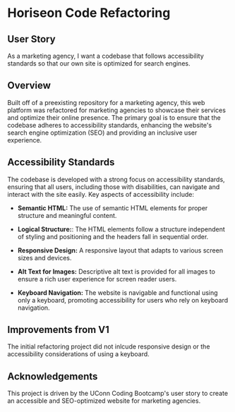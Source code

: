# Horiseon Code Refactoring

## User Story

As a marketing agency, I want a codebase that follows accessibility standards so that our own site is optimized for search engines.

## Overview

Built off of a preexisting repository for a marketing agency, this web platform was refactored for marketing agencies to showcase their services and optimize their online presence. The primary goal is to ensure that the codebase adheres to accessibility standards, enhancing the website's search engine optimization (SEO) and providing an inclusive user experience. 

## Accessibility Standards

The codebase is developed with a strong focus on accessibility standards, ensuring that all users, including those with disabilities, can navigate and interact with the site easily. Key aspects of accessibility include:

- **Semantic HTML:** The use of semantic HTML elements for proper structure and meaningful content.

- **Logical Structure:**: The HTML elements follow a structure independent of styling and positioning and the headers fall in sequential order. 

- **Responsive Design:** A responsive layout that adapts to various screen sizes and devices.

- **Alt Text for Images:** Descriptive alt text is provided for all images to ensure a rich user experience for screen reader users.

- **Keyboard Navigation:** The website is navigable and functional using only a keyboard, promoting accessibility for users who rely on keyboard navigation.

## Improvements from V1

The initial refactoring project did not inlcude responsive design or the accessibility considerations of using a keyboard. 

## Acknowledgements

This project is driven by the UConn Coding Bootcamp's user story to create an accessible and SEO-optimized website for marketing agencies.
